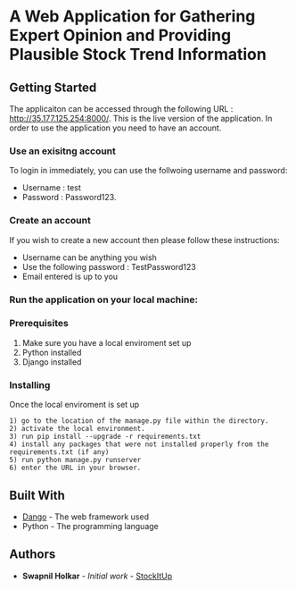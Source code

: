 # A Web Application for Gathering Expert Opinion and Providing Plausible Stock Trend Information

## Getting Started

The applicaiton can be accessed through the following URL : http://35.177.125.254:8000/. This is the live version of the application. In order to use the application you need to have an account. 

### Use an exisitng account

To login in immediately, you can use the follwoing username and password:

* Username : test
* Password : Password123. 

### Create an account

If you wish to create a new account then please follow these instructions:
* Username can be anything you wish
* Use the following password : TestPassword123
* Email entered is up to you

### Run the application on your local machine:

### Prerequisites

1) Make sure you have a local enviroment set up
2) Python installed 
3) Django installed

### Installing

Once the local enviroment is set up

```
1) go to the location of the manage.py file within the directory.
2) activate the local environment.
3) run pip install --upgrade -r requirements.txt
4) install any packages that were not installed properly from the requirements.txt (if any)
5) run python manage.py runserver
6) enter the URL in your browser.

```

## Built With

* [Dango](https://www.djangoproject.com/) - The web framework used
* Python - The programming language 

## Authors

* **Swapnil Holkar** - *Initial work* - [StockItUp](https://github.com/swapnilholkar/DeployStockApp)
